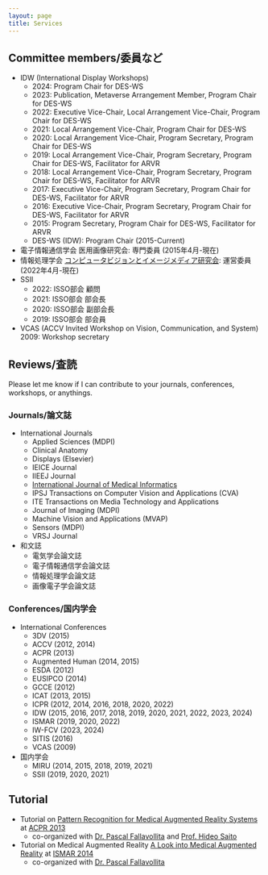 ```yaml
---
layout: page
title: Services
---
```


## Committee members/委員など
- IDW (International Display Workshops)
  - 2024: Program Chair for DES-WS
  - 2023: Publication, Metaverse Arrangement Member, Program Chair for DES-WS
  - 2022: Executive Vice-Chair, Local Arrangement Vice-Chair, Program Chair for DES-WS
  - 2021: Local Arrangement Vice-Chair, Program Chair for DES-WS
  - 2020: Local Arrangement Vice-Chair, Program Secretary, Program Chair for DES-WS
  - 2019: Local Arrangement Vice-Chair, Program Secretary, Program Chair for DES-WS, Facilitator for ARVR
  - 2018: Local Arrangement Vice-Chair, Program Secretary, Program Chair for DES-WS, Facilitator for ARVR
  - 2017: Executive Vice-Chair, Program Secretary, Program Chair for DES-WS, Facilitator for ARVR
  - 2016: Executive Vice-Chair, Program Secretary, Program Chair for DES-WS, Facilitator for ARVR
  - 2015: Program Secretary, Program Chair for DES-WS, Facilitator for ARVR
  - DES-WS (IDW): Program Chair (2015-Current)
- 電子情報通信学会 医用画像研究会: 専門委員 (2015年4月-現在)
- 情報処理学会 [コンピュータビジョンとイメージメディア研究会](http://cvim.ipsj.or.jp/): 運営委員 (2022年4月-現在)
- SSII
  - 2022: ISSO部会 顧問
  - 2021: ISSO部会 部会長
  - 2020: ISSO部会 副部会長
  - 2019: ISSO部会 部会員
- VCAS (ACCV Invited Workshop on Vision, Communication, and System) 2009: Workshop secretary

## Reviews/査読
Please let me know if I can contribute to your journals, conferences, workshops, or anythings.
### Journals/論文誌
- International Journals
  - Applied Sciences (MDPI)
  - Clinical Anatomy
  - Displays (Elsevier)
  - IEICE Journal
  - IIEEJ Journal
  - [International Journal of Medical Informatics](https://www.journals.elsevier.com/international-journal-of-medical-informatics)
  - IPSJ Transactions on Computer Vision and Applications (CVA)
  - ITE Transactions on Media Technology and Applications
  - Journal of Imaging (MDPI)
  - Machine Vision and Applications (MVAP)
  - Sensors (MDPI)
  - VRSJ Journal
- 和文誌
  - 電気学会論文誌
  - 電子情報通信学会論文誌
  - 情報処理学会論文誌
  - 画像電子学会論文誌

### Conferences/国内学会
- International Conferences
  - 3DV (2015)
  - ACCV (2012, 2014)
  - ACPR (2013)
  - Augmented Human (2014, 2015)
  - ESDA (2012)
  - EUSIPCO (2014)
  - GCCE (2012)
  - ICAT (2013, 2015)
  - ICPR (2012, 2014, 2016, 2018, 2020, 2022)
  - IDW (2015, 2016, 2017, 2018, 2019, 2020, 2021, 2022, 2023, 2024)
  - ISMAR (2019, 2020, 2022)
  - IW-FCV (2023, 2024)
  - SITIS (2016)
  - VCAS (2009)
- 国内学会
  - MIRU (2014, 2015, 2018, 2019, 2021)
  - SSII (2019, 2020, 2021)

## Tutorial

- Tutorial on [Pattern Recognition for Medical Augmented Reality Systems](https://sites.google.com/site/prmars2013/) at [ACPR 2013](http://www.am.sanken.osaka-u.ac.jp/ACPR2013/)
  - co-organized with [Dr. Pascal Fallavollita](http://campar.in.tum.de/Main/PascalFallavollita) and [Prof. Hideo Saito](http://www.hvrl.ics.keio.ac.jp/saito/)
- Tutorial on Medical Augmented Reality [A Look into Medical Augmented Reality](http://campar.in.tum.de/MEDAR/WebHome) at [ISMAR 2014](http://ismar.vgtc.org/ismar/2014/info/ismar-welcome/welcome)
  - co-organized with [Dr. Pascal Fallavollita](http://campar.in.tum.de/Main/PascalFallavollita)
